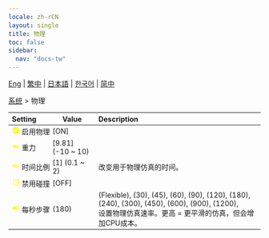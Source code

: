 ```yaml
---
locale: zh-rCN
layout: single
title: 物理
toc: false
sidebar:
  nav: "docs-tw"
---
```

[Eng](/dancexr/menu/2025.4/system/physics) | [繁中](/tw/dancexr/menu/2025.4/system/physics) | [日本語](/jp/dancexr/menu/2025.4/system/physics) | [한국어](/kr/dancexr/menu/2025.4/system/physics) | [简中](/zh/dancexr/menu/2025.4/system/physics)

[系统](../menu#系统) > 物理



| Setting | Value | Description |
| :--- | --- | :--- |
|<nobr><img src="/images/icon/ic_check_on.png" alt="check on icon"/> 启用物理</nobr>| [ON] | 
|<nobr><img src="/images/icon/ic_slider.png" alt="slider icon"/> 重力</nobr>| [9.81] (-10 ~ 10) | 
|<nobr><img src="/images/icon/ic_slider.png" alt="slider icon"/> 时间比例</nobr>| [1] (0.1 ~ 2) | 改变用于物理仿真的时间。
|<nobr><img src="/images/icon/ic_check_off.png" alt="check off icon"/> 禁用碰撞</nobr>| [OFF] | 
|<nobr><img src="/images/icon/ic_toggle_on.png" alt="toggle on icon"/> 每秒步骤</nobr>| (180) | (Flexible), (30), (45), (60), (90), (120), (180), (240), (300), (450), (600), (900), (1200), <br/>设置物理仿真速率。更高 = 更平滑的仿真，但会增加CPU成本。
